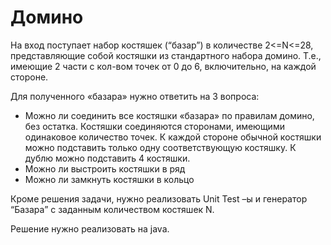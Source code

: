 # Домино

На вход поступает набор костяшек (“базар”) в количестве 2<=N<=28, представляющие собой костяшки из  стандартного набора домино.
Т.е., имеющие 2 части с кол-вом точек от 0 до 6, включительно, на каждой стороне.

Для полученного «базара» нужно ответить на 3 вопроса:
* Можно ли соединить все костяшки «базара» по правилам домино, без остатка. Костяшки соединяются сторонами, имеющими одинаковое количество точек. К каждой стороне обычной костяшки можно подставить только одну соответствующую костяшку.  К дублю можно подставить 4 костяшки.
* Можно ли выстроить костяшки в ряд
* Можно ли замкнуть костяшки в кольцо

Кроме решения задачи, нужно реализовать Unit Test –ы и генератор “Базара” с заданным количеством костяшек N.

Решение нужно реализовать на java.
